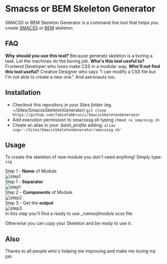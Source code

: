 Smacss or BEM Skeleton Generator
================================

SMACSS or BEM Skeleton Generator is a command line tool that helps you create [SMACSS](http://smacss.com/) or [BEM](http://bem.info/method/) skeleton.

FAQ
---
**Why should you use this tool?**
Because generate skeleton is a boring a task. Let the machines do the boring job.
**Who's this tool useful to?**
Frontend Developer who loves make CSS in a modular way.
**Who'll not find this tool useful?**
Creative Designer who says "I can modify a CSS file but I'm not able to create a new one."
And astronauts too.

Installation
------------
- Checkout this repository in your *Sites folder* (eg. ~/Sites/SmacssSkeletonGenerator)
`git clone https://github.com/fabiofabbrucci/SmacssSkeletonGenerator`
- Add execution permission to smacsssg.sh typing 
`chmod +x smacsssg.sh`
- Create an alias in your *.bash_profile* adding:
`alias ssg='~/Sites/SmacssSkeletonGenerator/smacsssg.sh'`

Usage
-----

To create the skeleton of new module you don't need anything!
Simply type:
`ssg`

Step 1 - **Name** of Module  
![step1](http://fabbrucci.me/ssg/step1.png)  
Step 1 - **Separator**  
![step1](http://fabbrucci.me/ssg/step2.png)  
Step 2 - **Components** of Module  
![step2](http://fabbrucci.me/ssg/step3.png)  
Step 3 - Get the **output**  
![step3](http://fabbrucci.me/ssg/step4.png)  
In this step you'll find a ready to use *_nameofmodule.scss* file.

Otherwise you can copy your Skeleton and be ready to use it.

Also
----
Thanks to all people who's helping me improving and make me loving my job.
